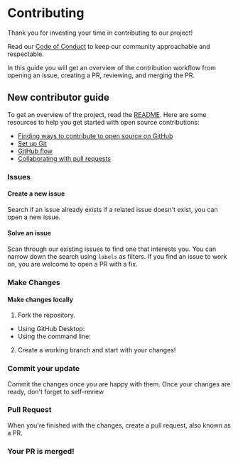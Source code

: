 # Contributing

Thank you for investing your time in contributing to our project!

Read our [Code of Conduct](https://github.com/Rohith-JN/Categorize-CLI/blob/main/CODE_OF_CONDUCT.md) to keep our community approachable and respectable.

In this guide you will get an overview of the contribution workflow from opening an issue, creating a PR, reviewing, and merging the PR.

## New contributor guide

To get an overview of the project, read the [README](https://github.com/Rohith-JN/Categorize-CLI/blob/main/README.md). Here are some resources to help you get started with open source contributions:

- [Finding ways to contribute to open source on GitHub](https://docs.github.com/en/get-started/exploring-projects-on-github/finding-ways-to-contribute-to-open-source-on-github)
- [Set up Git](https://docs.github.com/en/get-started/quickstart/set-up-git)
- [GitHub flow](https://docs.github.com/en/get-started/quickstart/github-flow)
- [Collaborating with pull requests](https://docs.github.com/en/github/collaborating-with-pull-requests)

### Issues

#### Create a new issue

Search if an issue already exists if a related issue doesn't exist, you can open a new issue.

#### Solve an issue

Scan through our existing issues to find one that interests you. You can narrow down the search using `labels` as filters. If you find an issue to work on, you are welcome to open a PR with a fix.

### Make Changes

#### Make changes locally

1. Fork the repository.
- Using GitHub Desktop:
- Using the command line:
  
2. Create a working branch and start with your changes!

### Commit your update

Commit the changes once you are happy with them. 
Once your changes are ready, don't forget to self-review

### Pull Request

When you're finished with the changes, create a pull request, also known as a PR.

### Your PR is merged!
